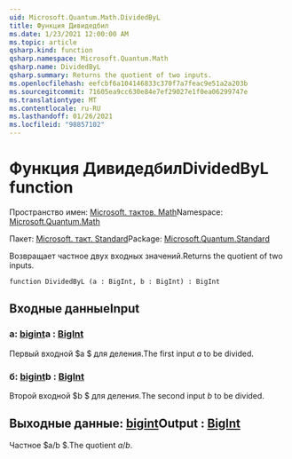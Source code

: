 ```yaml
---
uid: Microsoft.Quantum.Math.DividedByL
title: Функция Дивидедбил
ms.date: 1/23/2021 12:00:00 AM
ms.topic: article
qsharp.kind: function
qsharp.namespace: Microsoft.Quantum.Math
qsharp.name: DividedByL
qsharp.summary: Returns the quotient of two inputs.
ms.openlocfilehash: eefcbf6a104146833c370f7a7feac9e51a2a203b
ms.sourcegitcommit: 71605ea9cc630e84e7ef29027e1f0ea06299747e
ms.translationtype: MT
ms.contentlocale: ru-RU
ms.lasthandoff: 01/26/2021
ms.locfileid: "98857102"
---
```

# <a name="dividedbyl-function"></a><span data-ttu-id="c0348-102">Функция Дивидедбил</span><span class="sxs-lookup"><span data-stu-id="c0348-102">DividedByL function</span></span>

<span data-ttu-id="c0348-103">Пространство имен: [Microsoft. тактов. Math](xref:Microsoft.Quantum.Math)</span><span class="sxs-lookup"><span data-stu-id="c0348-103">Namespace: [Microsoft.Quantum.Math](xref:Microsoft.Quantum.Math)</span></span>

<span data-ttu-id="c0348-104">Пакет: [Microsoft. такт. Standard](https://nuget.org/packages/Microsoft.Quantum.Standard)</span><span class="sxs-lookup"><span data-stu-id="c0348-104">Package: [Microsoft.Quantum.Standard](https://nuget.org/packages/Microsoft.Quantum.Standard)</span></span>


<span data-ttu-id="c0348-105">Возвращает частное двух входных значений.</span><span class="sxs-lookup"><span data-stu-id="c0348-105">Returns the quotient of two inputs.</span></span>

```qsharp
function DividedByL (a : BigInt, b : BigInt) : BigInt
```


## <a name="input"></a><span data-ttu-id="c0348-106">Входные данные</span><span class="sxs-lookup"><span data-stu-id="c0348-106">Input</span></span>

### <a name="a--bigint"></a><span data-ttu-id="c0348-107">a: [bigint](xref:microsoft.quantum.lang-ref.bigint)</span><span class="sxs-lookup"><span data-stu-id="c0348-107">a : [BigInt](xref:microsoft.quantum.lang-ref.bigint)</span></span>

<span data-ttu-id="c0348-108">Первый входной $a $ для деления.</span><span class="sxs-lookup"><span data-stu-id="c0348-108">The first input $a$ to be divided.</span></span>


### <a name="b--bigint"></a><span data-ttu-id="c0348-109">б: [bigint](xref:microsoft.quantum.lang-ref.bigint)</span><span class="sxs-lookup"><span data-stu-id="c0348-109">b : [BigInt](xref:microsoft.quantum.lang-ref.bigint)</span></span>

<span data-ttu-id="c0348-110">Второй входной $b $ для деления.</span><span class="sxs-lookup"><span data-stu-id="c0348-110">The second input $b$ to be divided.</span></span>



## <a name="output--bigint"></a><span data-ttu-id="c0348-111">Выходные данные: [bigint](xref:microsoft.quantum.lang-ref.bigint)</span><span class="sxs-lookup"><span data-stu-id="c0348-111">Output : [BigInt](xref:microsoft.quantum.lang-ref.bigint)</span></span>

<span data-ttu-id="c0348-112">Частное $a/b $.</span><span class="sxs-lookup"><span data-stu-id="c0348-112">The quotient $a / b$.</span></span>